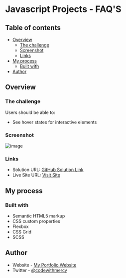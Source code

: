 # Javascript Projects - FAQ'S
## Table of contents

- [Overview](#overview)
  - [The challenge](#the-challenge)
  - [Screenshot](#screenshot)
  - [Links](#links)
- [My process](#my-process)
  - [Built with](#built-with)
- [Author](#author)

## Overview

### The challenge

Users should be able to:

- See hover states for interactive elements

### Screenshot

![image](https://user-images.githubusercontent.com/64808015/134496144-33663018-b844-468f-a533-99b1540857fe.png)

### Links

- Solution URL: [GitHub Solution Link](https://github.com/mercyharbo/Javascript-projects/tree/incrementing-counter)
- Live Site URL: [Visit Site](https://mercycounter.netlify.app/)

## My process

### Built with

- Semantic HTML5 markup
- CSS custom properties
- Flexbox
- CSS Grid
- SCSS

## Author

- Website - [My Portfolio Website](codewithmercy.netlify.app)
- Twitter - [@codewithmercy](https://www.twitter.com/codewithmercy)

